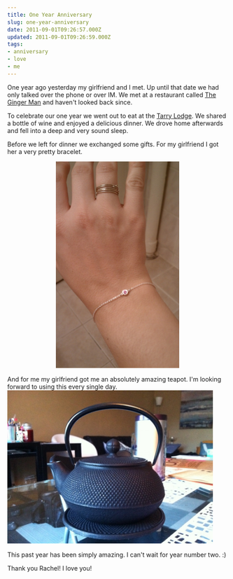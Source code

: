 ```yaml
---
title: One Year Anniversary
slug: one-year-anniversary
date: 2011-09-01T09:26:57.000Z
updated: 2011-09-01T09:26:59.000Z
tags:
- anniversary
- love
- me
---
```


One year ago yesterday my girlfriend and I met. Up until that date we had only talked over the phone or over IM. We met at a restaurant called <a href="http://www.gingermannorwalk.com/">The Ginger Man</a> and haven't looked back since.

To celebrate our one year we went out to eat at the <a href="http://tarrylodge.com/home.cfm">Tarry Lodge</a>. We shared a bottle of wine and enjoyed a delicious dinner. We drove home afterwards and fell into a deep and very sound sleep.
<!--more-->
Before we left for dinner we exchanged some gifts. For my girlfriend I got her a very pretty bracelet.
<p style="text-align: center;"><a href="http://blog.harrywolff.com/2011/09/one-year-anniversary/bracelet/" rel="attachment wp-att-1685"><img class="aligncenter size-large wp-image-1685" title="bracelet" src="/images/posts/2011/09/bracelet-612x1024.jpg" alt="" width="282" height="472" /></a></p>
And for me my girlfriend got me an absolutely amazing teapot. I'm looking forward to using this every single day.
<a href="http://blog.harrywolff.com/2011/09/one-year-anniversary/teapot/" rel="attachment wp-att-1686"><img class="aligncenter size-large wp-image-1686" title="teapot" src="/images/posts/2011/09/teapot-1024x764.jpg" alt="" width="470" height="350" /></a>

This past year has been simply amazing. I can't wait for year number two. :)

Thank you Rachel!  I love you!
